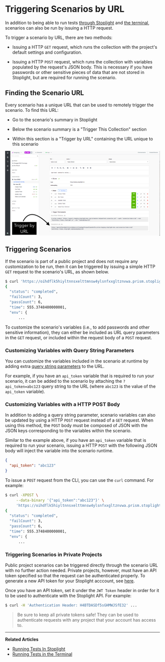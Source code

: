 # Triggering Scenarios by URL

In addition to being able to run tests [through Stoplight](/testing/running-tests/in-stoplight) and [the terminal](/testing/running-tests/in-the-terminal),
scenarios can also be run by issuing a HTTP request.

To trigger a scenario by URL, there are two methods:

* Issuing a HTTP `GET` request, which runs the collection with the project's default
  settings and configuration.

* Issuing a HTTP `POST` request, which runs the collection with variables
  populated by the request's JSON body. This is necessary if you have passwords
  or other sensitive pieces of data that are not stored in Stoplight, but are
  required for running the scenario.

## Finding the Scenario URL

Every scenario has a unique URL that can be used to remotely trigger the
scenario. To find this URL:

* Go to the scenario's summary in Stoplight

* Below the scenario summary is a "Trigger This Collection" section

* Within this section is a "Trigger by URL" containing the URL unique to this
  scenario

![Trigger by URL](https://github.com/stoplightio/docs/blob/develop/assets/images/testing-trigger-by-url.png?raw=true)

## Triggering Scenarios

If the scenario is part of a public project and does not require any
customization to be run, then it can be triggered by issuing a simple HTTP `GET`
request to the scenario's URL, as shown below.

```bash
$ curl 'https://oihdflk5hiyltnnsxelttmnsw4ylsnfxxgltznvwa.prism.stoplight.io/'
{
  "status": "completed",
  "failCount": 3,
  "passCount": 6,
  "time": 555.3748400000001,
  "env": {
      ...
```

To customize the scenario's variables (i.e., to add passwords and other sensitive
information), they can either be included as URL query parameters in the `GET`
request, or included within the request body of a `POST` request.

### Customizing Variables with Query String Parameters

You can customize the variables included in the scenario at runtime by adding
extra [query string parameters](https://en.wikipedia.org/wiki/Query_string) to
the URL.

For example, if you have an `api_token` variable that is required to run your
scenario, it can be added to the scenario by attaching the `?api_token=abc123`
query string to the URL (where `abc123` is the value of the `api_token`
variable).

### Customizing Variables with a HTTP POST Body

In addition to adding a query string parameter, scenario variables can also be
updated by using a HTTP `POST` request instead of a `GET` request. When using
this method, the `POST` body must be composed of JSON with the JSON keys
corresponding to the variables within the scenario.

Similar to the example above, if you have an `api_token` variable that is
required to run your scenario, issuing a HTTP `POST` with the following JSON
body will inject the variable into the scenario runtime.

```json
{
  "api_token": "abc123"
}
```

To issue a `POST` request from the CLI, you can use the `curl` command. For
example:

```bash
$ curl -XPOST \
     --data-binary '{"api_token":"abc123"}' \
     'https://oihdflk5hiyltnnsxelttmnsw4ylsnfxxgltznvwa.prism.stoplight.io/'
{
  "status": "completed",
  "failCount": 3,
  "passCount": 6,
  "time": 555.3748400000001,
  "env": {
      ...
```

### Triggering Scenarios in Private Projects

Public project scenarios can be triggered directly through the scenario URL with
no further action needed. Private projects, however, must have an API token
specified so that the request can be authenticated properly. To generate a new
API token for your Stoplight acccount, see
[here](https://next.stoplight.io/profile/access-tokens).

Once you have an API token, set it under the `JWT Token` header in order for
it to be used to authenticate with the Stoplight API. For example:

```bash
$ curl -H 'Authentication Header: H4BTDASDf5sGHMWJSfE32' ...
```

> Be sure to keep all private tokens safe! They can be used to authenticate
> requests with any project that your account has access to.

---

**Related Articles**
- [Running Tests In Stoplight](/testing/running-tests/in-stoplight)
- [Running Tests in the Terminal](/testing/running-tests/in-the-terminal)

